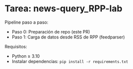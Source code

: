 # Tarea: news-query_RPP-lab

Pipeline paso a paso:
- Paso 0: Preparación de repo (este PR)
- Paso 1: Carga de datos desde RSS de RPP (feedparser)

Requisitos:
- Python ≥ 3.10
- Instalar dependencias: `pip install -r requirements.txt`
